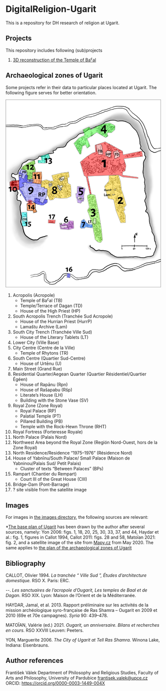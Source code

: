 # DigitalReligion-Ugarit
This is a repository for DH research of religion at Ugarit.

## Projects

This repository includes following (sub)projects

1. [3D reconstruction of the Temple of Baˁal](https://github.com/valekfrantisek/DigitalReligion-Ugarit/tree/main/3DTempleOfBaal)

## Archaeological zones of Ugarit

Some projects refer in their data to particular places located at Ugarit. The following figure serves for better orientation.

![the plan of the archaeological zones of Ugarit](https://github.com/valekfrantisek/DigitalReligion-Ugarit/blob/main/images/Tell_topography_plan.png)

1. Acropolis (Acropole)
    * Temple of Baˁal (TB)
    * Temple/Terrace of Dagan (TD)
    * House of the High Priest (HP)
2. South Acropolis Trench (Tranchée Sud Acropole)
    * House of the Hurrian Priest (HurrP)
    * Lamaštu Archive (Lam)
3. South City Trench (Tranchée Ville Sud)
    * House of the Literary Tablets (LT)
4. Lower City (Ville Base)
5. City Centre (Centre de la Ville)
    * Temple of Rhytons (TR)
6. South Centre (Quartier Sud-Centre)
    * House of Urtēnu (U)
7. Main Street (Grand Rue)
8. Residential Quarter/Aegean Quarter (Quartier Résidentiel/Quartier Égéen)
    * House of Rapānu (Rpn)
    * House of Rašapabu (Ršp)
    * Literate’s House (LH)
    * Building with the Stone Vase (SV)
9. Royal Zone (Zone Royal)
    * Royal Palace (RP)
    * Palatial Temple (PT)
    * Pillared Building (PB)
    * Temple with the Rock-Hewn Throne (RHT)
10. Royal Fortress (Forteresse Royale)
11. North Palace (Palais Nord)
12. Northwest Area beyond the Royal Zone (Región Nord-Ouest, hors de la Zone Royal)
13. North Residence/Residence “1975–1976” (Résidence Nord)
14. House of Yabnīnu/South Palace/ Small Palace (Maison de Yabninou/Palais Sud/ Petit Palais)
    * Cluster of texts “Between Palaces” (BPs)
15. Rampart (Chantier du Rempart)
    * Court III of the Great House (CIII)
16. Bridge-Dam (Pont-Barrage)
17. ? site visible from the satellite image

## Images

For images in [the images directory](https://github.com/valekfrantisek/DigitalReligion-Ugarit/tree/main/images), the following sources are relevant:

*[The base plan of Ugarit](https://github.com/valekfrantisek/DigitalReligion-Ugarit/blob/main/images/Ugarit_base_plan.png) has been drawn by the author after several sources, namely: Yon 2006: figs. 1, 18, 20, 25, 30, 33, 37, and 44, Haydar et al.: fig. 1, figures in Callot 1994, Callot 2011: figs. 28 and 58, Matoïan 2021: fig. 2, and a satellite image of the site from [Mapy.cz](https://mapy.cz/) from May 2020. The same applies to [the plan of the archaeological zones of Ugarit](https://github.com/valekfrantisek/DigitalReligion-Ugarit/blob/main/images/Tell_topography_plan.png)

## Bibliography

CALLOT, Olivier 1994. *La tranchée “ Ville Sud ”, Études d’architecture domestique.* RSO X. Paris: ERC.

--. *Les sanctuaires de l’acropole d’Ougarit, Les temples de Baal et de Dagan.* RSO XIX. Lyon: Maison de l’Orient et de la Méditerranée.

HAYDAR, Jamal, et al. 2013. Rapport préliminaire sur les activités de la mission archéologique syro-française de Ras Shamra – Ougarit en 2009 et 2010 (69e et 70e campagnes). *Syria* 90: 439–478.

MATOÏAN, Valérie (ed.) 2021. *Ougarit, un anniversaire. Bilans et recherches en cours.* RSO XXVIII Leuven: Peeters.

YON, Marguerite 2006. *The City of Ugarit at Tell Ras Shamra.* Winona Lake, Indiana: Eisenbrauns.

## Author references
František Válek
Department of Philosophy and Religious Studies, Faculty of Arts and Philosophy, University of Pardubice
frantisek.valek@upce.cz
ORCID: https://orcid.org/0000-0003-1449-004X 
